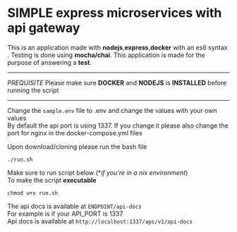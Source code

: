 # SIMPLE express microservices with api gateway

This is an application made with **nodejs**,**express**,**docker** with an es6 syntax .
Testing is done using **mocha/chai**.
This application is made for the purpose of answering a **test**.


_________________________________________________________________________________________
*PREQUISITE*
Please make sure **DOCKER** and **NODEJS** is **INSTALLED** before running the script

------------------------------------------------------------------------------------------
Change the ```sample.env``` file to .env and change the values with your own values   
By default the api port is using 1337. If you change it please also change the port for nginx in the docker-compose.yml files   

Upon download/cloning please run the bash file   
```
./run.sh
```
Make sure to run script below (**if you're in a *nix environment**)  
To make the script **executable**

```
chmod u+x run.sh 
```
The api docs is available at ```ENDPOINT/api-docs```   
For example is if your API_PORT is 1337    
Api docs is available at ```http://localhost:1337/api/v1/api-docs```   

